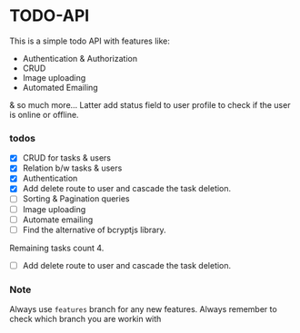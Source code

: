 # TODO-API
This is a simple todo API with features like:
- Authentication & Authorization
- CRUD
- Image uploading
- Automated Emailing

& so much more...
Latter add status field to user profile to check if the user is online or offline.

### todos
- [x] CRUD for tasks & users
- [x] Relation b/w tasks & users
- [x] Authentication
- [x] Add delete route to user and cascade the task deletion.
- [ ] Sorting & Pagination queries
- [ ] Image uploading
- [ ] Automate emailing
- [ ] Find the alternative of bcryptjs library.

Remaining tasks count 4.
- [ ] Add delete route to user and cascade the task deletion.

### Note
Always use `features` branch for any new features.
Always remember to check which branch you are workin with
